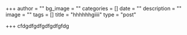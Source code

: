 +++
author = ""
bg_image = ""
categories = []
date = ""
description = ""
image = ""
tags = []
title = "hhhhhhgiiii"
type = "post"

+++
 cfdgdfgdfgdfgdfgfdg